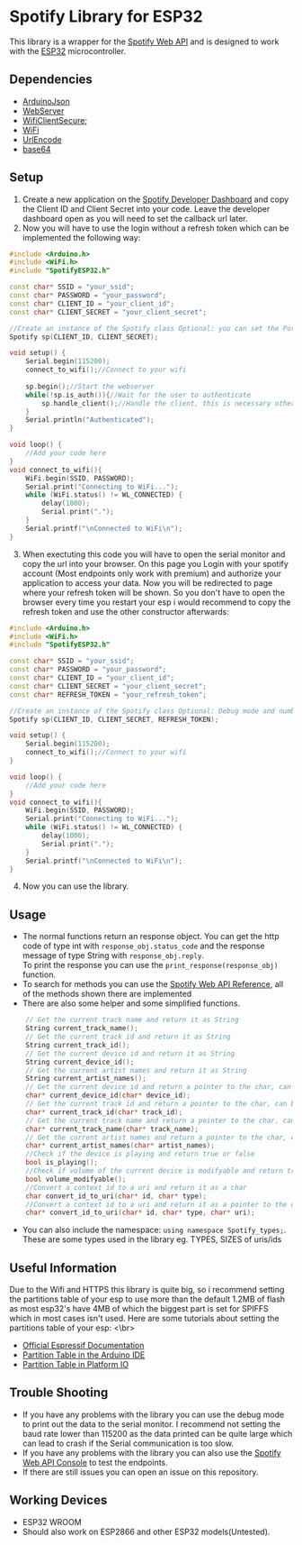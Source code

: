# Spotify Library for ESP32 
This library is a wrapper for the [Spotify Web API](https://developer.spotify.com/documentation/web-api/) and is designed to work with the [ESP32](https://www.espressif.com/en/products/socs/esp32/overview) microcontroller. 
## Dependencies
- [ArduinoJson](https://arduinojson.org/) </br>
- [WebServer](https://github.com/espressif/arduino-esp32/blob/master/libraries/WebServer/src/WebServer.h) </br>
- [WifiClientSecure](https://github.com/espressif/arduino-esp32/tree/master/libraries/WiFiClientSecure);
- [WiFi](https://www.arduino.cc/en/Reference/WiFi) </br>
- [UrlEncode](https://github.com/plageoj/urlencode) </br>
- [base64](https://github.com/Densaugeo/base64_arduino) </br>

## Setup
1. Create a new application on the [Spotify Developer Dashboard](https://developer.spotify.com/dashboard/applications) and copy the Client ID and Client Secret into your code. Leave the developer dashboard open as you will need to set the callback url later. </br>
2. Now you will have to use the login without a refresh token which can be implemented the following way:
```c++
#include <Arduino.h>
#include <WiFi.h>
#include "SpotifyESP32.h"

const char* SSID = "your_ssid";
const char* PASSWORD = "your_password";
const char* CLIENT_ID = "your_client_id";
const char* CLIENT_SECRET = "your_client_secret";

//Create an instance of the Spotify class Optional: you can set the Port for the webserver the debug mode(This prints out data to the serial monitor) and number of retries
Spotify sp(CLIENT_ID, CLIENT_SECRET);

void setup() {
    Serial.begin(115200);
    connect_to_wifi();//Connect to your wifi
    
    sp.begin();//Start the webserver
    while(!sp.is_auth()){//Wait for the user to authenticate
        sp.handle_client();//Handle the client, this is necessary otherwise the webserver won't work
    }
    Serial.println("Authenticated");
}

void loop() {
    //Add your code here
}
void connect_to_wifi(){
    WiFi.begin(SSID, PASSWORD);
    Serial.print("Connecting to WiFi...");
    while (WiFi.status() != WL_CONNECTED) {
        delay(1000);
        Serial.print(".");
    }
    Serial.printf("\nConnected to WiFi\n");
}
```
3. When exectuting this code you will have to open the serial monitor and copy the url into your browser. On this page you Login with your spotify account (Most endpoints only work with premium) and authorize your application to access your data. Now you will be redirected to page where your refresh token will be shown. So you don't have to open the browser every time you restart your esp i would recommend to copy the refresh token and use the other constructor afterwards:
```c++
#include <Arduino.h>
#include <WiFi.h>
#include "SpotifyESP32.h"

const char* SSID = "your_ssid";
const char* PASSWORD = "your_password";
const char* CLIENT_ID = "your_client_id";
const char* CLIENT_SECRET = "your_client_secret";
const char* REFRESH_TOKEN = "your_refresh_token";

//Create an instance of the Spotify class Optional: Debug mode and number of retries
Spotify sp(CLIENT_ID, CLIENT_SECRET, REFRESH_TOKEN);

void setup() {
    Serial.begin(115200);
    connect_to_wifi();//Connect to your wifi
}

void loop() {
    //Add your code here
}
void connect_to_wifi(){
    WiFi.begin(SSID, PASSWORD);
    Serial.print("Connecting to WiFi...");
    while (WiFi.status() != WL_CONNECTED) {
        delay(1000);
        Serial.print(".");
    }
    Serial.printf("\nConnected to WiFi\n");
}
```
4. Now you can use the library. </br>
## Usage
- The normal functions return an response object. You can get the http code of type int with ```response_obj.status_code``` and the response message of type String with ```response_obj.reply```. </br>
To print the response you can use the ```print_response(response_obj)``` function. </br>
- To search for methods you can use the [Spotify Web API Reference](https://developer.spotify.com/documentation/web-api/reference/), all of the methods shown there are implemented </br>
- There are also some helper and some simplified functions. </br>
```c++
    // Get the current track name and return it as String
    String current_track_name();
    // Get the current track id and return it as String
    String current_track_id();
    // Get the current device id and return it as String
    String current_device_id();
    // Get the current artist names and return it as String
    String current_artist_names();
    // Get the current device id and return a pointer to the char, can be used as parameter for other functions
    char* current_device_id(char* device_id);
    // Get the current track id and return a pointer to the char, can be used as parameter for other functions
    char* current_track_id(char* track_id);
    // Get the current track name and return a pointer to the char, can be used as parameter for other functions
    char* current_track_name(char* track_name);
    // Get the current artist names and return a pointer to the char, can be used as parameter for other functions
    char* current_artist_names(char* artist_names);
    //Check if the device is playing and return true or false
    bool is_playing();
    //Check if volume of the current device is modifyable and return true or false
    bool volume_modifyable();
    //Convert a context id to a uri and return it as a char
    char convert_id_to_uri(char* id, char* type);
    //Convert a context id to a uri and return it as a pointer to the char
    char* convert_id_to_uri(char* id, char* type, char* uri); 
```
- You can also include the namespace: ```using namespace Spotify_types;```. These are some types used in the library eg. TYPES, SIZES of uris/ids </br>
## Useful Information
Due to the Wifi and HTTPS this library is quite big, so i recommend setting the partitions table of your esp to use more than the default 1.2MB of flash as most esp32's have 4MB of which the biggest part is set for SPIFFS which in most cases isn't used. Here are some tutorials about setting the partitions table of your esp: <\br>
- [Official Espressif Documentation](https://espressif-docs.readthedocs-hosted.com/projects/arduino-esp32/en/latest/tutorials/partition_table.html?highlight=partitions)</br>
- [Partition Table in the Arduino IDE](https://robotzero.one/arduino-ide-partitions/)</br>
- [Partition Table in Platform IO](https://docs.platformio.org/en/latest/platforms/espressif32.html)</br>
## Trouble Shooting
- If you have any problems with the library you can use the debug mode to print out the data to the serial monitor. I recommend not setting the baud rate lower than 115200 as the data printed can be quite large which can lead to crash if the Serial communication is too slow. </br>
- If you have any problems with the library you can also use the [Spotify Web API Console](https://developer.spotify.com/console/) to test the endpoints. </br>
- If there are still issues you can open an issue on this repository. </br>
## Working Devices
- ESP32 WROOM</br>
- Should also work on ESP2866 and other ESP32 models(Untested).</br>
